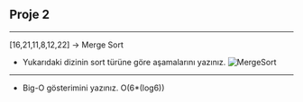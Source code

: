 ## Proje 2
---

[16,21,11,8,12,22] -> Merge Sort

- Yukarıdaki dizinin sort türüne göre aşamalarını yazınız.
   ![MergeSort](https://user-images.githubusercontent.com/83474023/189975687-3884bdaa-96d7-4c6c-bee1-386dc769ab57.png)

   
---
- Big-O gösterimini yazınız.
  O(6*(log6))


